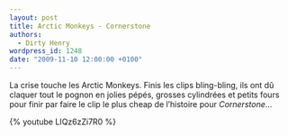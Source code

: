 ```yaml
---
layout: post
title: Arctic Monkeys - Cornerstone
authors:
  - Dirty Henry
wordpress_id: 1248
date: "2009-11-10 12:00:00 +0100"
---
```


La crise touche les Arctic Monkeys. Finis les clips bling-bling, ils ont dû
claquer tout le pognon en jolies pépés, grosses cylindrées et petits fours pour
finir par faire le clip le plus cheap de l’histoire pour _Cornerstone_…

{% youtube LIQz6zZi7R0 %}
